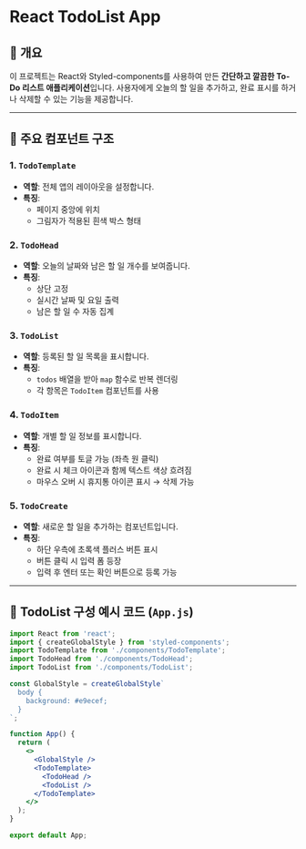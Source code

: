 # React TodoList App

## 📌 개요
이 프로젝트는 React와 Styled-components를 사용하여 만든 **간단하고 깔끔한 To-Do 리스트 애플리케이션**입니다. 사용자에게 오늘의 할 일을 추가하고, 완료 표시를 하거나 삭제할 수 있는 기능을 제공합니다.

---

## 📁 주요 컴포넌트 구조

### 1. `TodoTemplate`
- **역할**: 전체 앱의 레이아웃을 설정합니다.
- **특징**:
  - 페이지 중앙에 위치
  - 그림자가 적용된 흰색 박스 형태

### 2. `TodoHead`
- **역할**: 오늘의 날짜와 남은 할 일 개수를 보여줍니다.
- **특징**:
  - 상단 고정
  - 실시간 날짜 및 요일 출력
  - 남은 할 일 수 자동 집계

### 3. `TodoList`
- **역할**: 등록된 할 일 목록을 표시합니다.
- **특징**:
  - `todos` 배열을 받아 `map` 함수로 반복 렌더링
  - 각 항목은 `TodoItem` 컴포넌트를 사용

### 4. `TodoItem`
- **역할**: 개별 할 일 정보를 표시합니다.
- **특징**:
  - 완료 여부를 토글 가능 (좌측 원 클릭)
  - 완료 시 체크 아이콘과 함께 텍스트 색상 흐려짐
  - 마우스 오버 시 휴지통 아이콘 표시 → 삭제 가능

### 5. `TodoCreate`
- **역할**: 새로운 할 일을 추가하는 컴포넌트입니다.
- **특징**:
  - 하단 우측에 초록색 플러스 버튼 표시
  - 버튼 클릭 시 입력 폼 등장
  - 입력 후 엔터 또는 확인 버튼으로 등록 가능

---

## 🧩 TodoList 구성 예시 코드 (`App.js`)
```jsx
import React from 'react';
import { createGlobalStyle } from 'styled-components';
import TodoTemplate from './components/TodoTemplate';
import TodoHead from './components/TodoHead';
import TodoList from './components/TodoList';

const GlobalStyle = createGlobalStyle`
  body {
    background: #e9ecef;
  }
`;

function App() {
  return (
    <>
      <GlobalStyle />
      <TodoTemplate>
        <TodoHead />
        <TodoList />
      </TodoTemplate>
    </>
  );
}

export default App;

